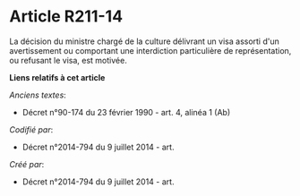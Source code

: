 # Article R211-14

La décision du ministre chargé de la culture délivrant un visa assorti d'un avertissement ou comportant une interdiction
particulière de représentation, ou refusant le visa, est motivée.

**Liens relatifs à cet article**

_Anciens textes_:

  - Décret n°90-174 du 23 février 1990 - art. 4, alinéa 1 (Ab)

_Codifié par_:

  - Décret n°2014-794 du 9 juillet 2014 - art.

_Créé par_:

  - Décret n°2014-794 du 9 juillet 2014 - art.
